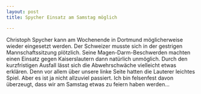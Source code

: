 ```yaml
---
layout: post
title: Spycher Einsatz am Samstag möglich

---
```


Christoph Spycher kann am Wochenende in Dortmund möglicherweise wieder eingesetzt werden. Der Schweizer musste sich in der gestrigen Mannschaftssitzung plötzlich. Seine Magen-Darm-Beschwerden machten einen Einsatz gegen Kaiserslautern dann natürlich unmöglich. Durch den kurzfristigen Ausfall lässt sich die Abwehrschwäche vielleicht etwas erklären. Denn vor allem über unsere linke Seite hatten die Lauterer leichtes Spiel. Aber es ist ja nicht allzuviel passiert. Ich bin felsenfest davon überzeugt, dass wir am Samstag etwas zu feiern haben werden...


